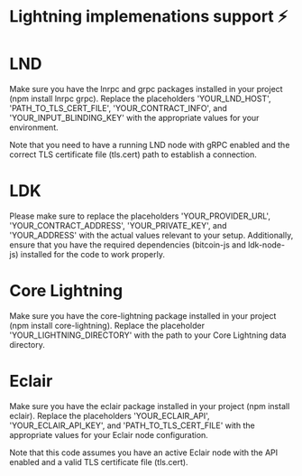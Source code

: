 # Lightning implemenations support ⚡

# LND 

Make sure you have the lnrpc and grpc packages installed in your project (npm install lnrpc grpc). Replace the placeholders 'YOUR_LND_HOST', 'PATH_TO_TLS_CERT_FILE', 'YOUR_CONTRACT_INFO', and 'YOUR_INPUT_BLINDING_KEY' with the appropriate values for your environment.

Note that you need to have a running LND node with gRPC enabled and the correct TLS certificate file (tls.cert) path to establish a connection. 

# LDK 

Please make sure to replace the placeholders 'YOUR_PROVIDER_URL', 'YOUR_CONTRACT_ADDRESS', 'YOUR_PRIVATE_KEY', and 'YOUR_ADDRESS' with the actual values relevant to your setup. Additionally, ensure that you have the required dependencies (bitcoin-js and ldk-node-js) installed for the code to work properly.

# Core Lightning 

Make sure you have the core-lightning package installed in your project (npm install core-lightning). Replace the placeholder 'YOUR_LIGHTNING_DIRECTORY' with the path to your Core Lightning data directory.

# Eclair 

Make sure you have the eclair package installed in your project (npm install eclair). Replace the placeholders 'YOUR_ECLAIR_API', 'YOUR_ECLAIR_API_KEY', and 'PATH_TO_TLS_CERT_FILE' with the appropriate values for your Eclair node configuration.

Note that this code assumes you have an active Eclair node with the API enabled and a valid TLS certificate file (tls.cert).
